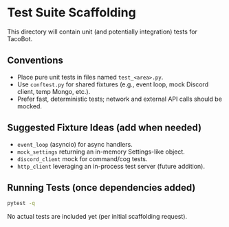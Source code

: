 # Test Suite Scaffolding

This directory will contain unit (and potentially integration) tests for TacoBot.

## Conventions

- Place pure unit tests in files named `test_<area>.py`.
- Use `conftest.py` for shared fixtures (e.g., event loop, mock Discord client, temp Mongo, etc.).
- Prefer fast, deterministic tests; network and external API calls should be mocked.

## Suggested Fixture Ideas (add when needed)

- `event_loop` (asyncio) for async handlers.
- `mock_settings` returning an in-memory Settings-like object.
- `discord_client` mock for command/cog tests.
- `http_client` leveraging an in-process test server (future addition).

## Running Tests (once dependencies added)

```bash
pytest -q
```

No actual tests are included yet (per initial scaffolding request).
